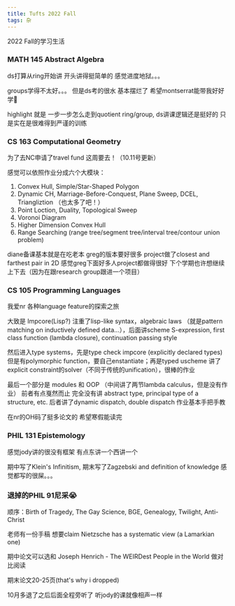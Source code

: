```yaml
---
title: Tufts 2022 Fall
tags: 杂
---
```


2022 Fall的学习生活

<!--more-->

### MATH 145 Abstract Algebra

ds打算从ring开始讲 开头讲得挺简单的 感觉进度地狱。。。

groups学得不太好。。。 但是ds考的很水 基本摆烂了 希望montserrat能带我好好学🐶

highlight 就是 一步一步怎么走到quotient ring/group, ds讲课逻辑还是挺好的 只是实在是很难得到严谨的训练

### CS 163 Computational Geometry

为了去NC申请了travel fund 这周要去！（10.11号更新）

感觉可以依照作业分成六个大模块：

1. Convex Hull, Simple/Star-Shaped Polygon
2. Dynamic CH, Marriage-Before-Conquest, Plane Sweep, DCEL, Triangliztion （也太多了吧！）
3. Point Loction, Duality, Topological Sweep
4. Voronoi Diagram
5. Higher Dimension Convex Hull
6. Range Searching (range tree/segment tree/interval tree/contour union problem)

diane备课基本就是在吃老本 greg的版本要好很多 project做了closest and farthest pair in 2D 感觉greg下面好多人project都做得很好 下个学期也许想继续上下去（因为在跟research group跟进一个项目）

### CS 105 Programming Languages

我爱nr 各种language feature的探索之旅

大致是 Impcore(Lisp?) 注重了lisp-like syntax，algebraic laws （就是pattern matching on inductively defined data...），后面讲scheme S-expression, first class function (lambda closure), continuation passing style

然后进入type systems，先是type check impcore (explicitly declared types) 但是有polymorphic function，要自己enstantiate；再是typed uscheme 讲了explicit constraint的solver（不同于传统的unification），很棒的作业

最后一个部分是 modules 和 OOP （中间讲了两节lambda calculus，但是没有作业） 前者有点戛然而止 完全没有讲 abstract type, principal type of a structure, etc. 后者讲了dynamic dispatch, double dispatch 作业基本手把手教

在nr的OH码了挺多论文的 希望寒假能读完

### PHIL 131 Epistemology

感觉jody讲的很没有框架 有点东讲一个西讲一个

期中写了Klein's Infinitism, 期末写了Zagzebski and definition of knowledge 感觉都写的很屎。。。

### 退掉的PHIL 91尼采😭

顺序：Birth of Tragedy, The Gay Science, BGE, Genealogy, Twilight, Anti-Christ

老师有一份手稿 想要claim Nietzsche has a systematic view (a Lamarkian one)

期中论文可以选和 Joseph Henrich - The WEIRDest People in the World 做对比阅读

期末论文20-25页(that's why i dropped)

10月多退了之后后面全程旁听了 听jody的课就像相声一样


